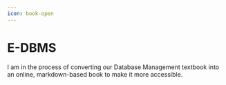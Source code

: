 ```yaml
---
icon: book-open
---
```


# E-DBMS

I am in the process of converting our Database Management textbook into an online, markdown-based book to make it more accessible.
